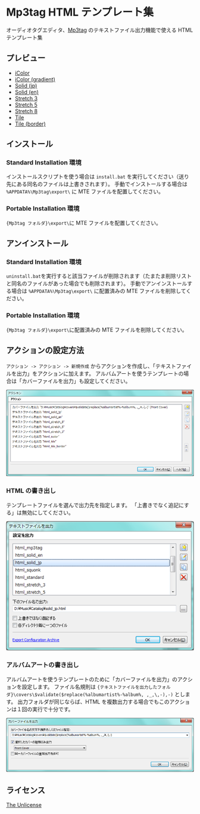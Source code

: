 # Mp3tag HTML テンプレート集

オーディオタグエディタ、[Mp3tag](https://www.mp3tag.de/) のテキストファイル出力機能で使える HTML テンプレート集

## プレビュー

- [iColor](https://curegit.github.io/mp3tag-html-collection/icolor.html)
- [iColor (gradient)](https://curegit.github.io/mp3tag-html-collection/icolor_grad.html)
- [Solid (jp)](https://curegit.github.io/mp3tag-html-collection/solid_jp.html)
- [Solid (en)](https://curegit.github.io/mp3tag-html-collection/solid_en.html)
- [Stretch 3](https://curegit.github.io/mp3tag-html-collection/stretch_3.html)
- [Stretch 5](https://curegit.github.io/mp3tag-html-collection/stretch_5.html)
- [Stretch 8](https://curegit.github.io/mp3tag-html-collection/stretch_8.html)
- [Tile](https://curegit.github.io/mp3tag-html-collection/tile.html)
- [Tile (border)](https://curegit.github.io/mp3tag-html-collection/tile_border.html)

## インストール

### Standard Installation 環境

インストールスクリプトを使う場合は `install.bat` を実行してください（送り先にある同名のファイルは上書きされます）。
手動でインストールする場合は `%APPDATA%\Mp3tag\export\` に MTE ファイルを配置してください。

### Portable Installation 環境

`{Mp3tag フォルダ}\export\`に MTE ファイルを配置してください。

## アンインストール

### Standard Installation 環境

`uninstall.bat`を実行すると該当ファイルが削除されます（たまたま削除リストと同名のファイルがあった場合でも削除されます）。
手動でアンインストールする場合は `%APPDATA%\Mp3tag\export\` に配置済みの MTE ファイルを削除してください。

### Portable Installation 環境

`{Mp3tag フォルダ}\export\`に配置済みの MTE ファイルを削除してください。

## アクションの設定方法

`アクション -> アクション -> 新規作成` からアクションを作成し、「テキストファイルを出力」をアクションに加えます。
アルバムアートを使うテンプレートの場合は「カバーファイルを出力」も設定してください。

![アクション](img/action.png)

### HTML の書き出し

テンプレートファイルを選んで出力先を指定します。
「上書きでなく追記にする」は無効にしてください。

![テキストファイルを出力](img/text.png)

### アルバムアートの書き出し

アルバムアートを使うテンプレートのために「カバーファイルを出力」のアクションを設定します。
ファイル名規則は `{テキストファイルを出力したフォルダ}\covers\$validate($replace(%albumartist%-%album%, ,_,\,-),-)` とします。
出力フォルダが同じならば、HTML を複数出力する場合でもこのアクションは１回の実行で十分です。

![カバーファイルを出力](img/cover.png)

## ライセンス

[The Unlicense](LICENSE)
